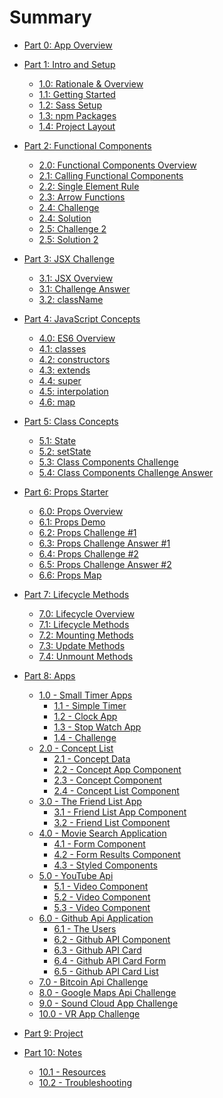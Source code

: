 # Summary
* [Part 0: App Overview](README.md)

* [Part 1: Intro and Setup]()
    * [1.0: Rationale & Overview](site/1.0-ReactRationale.md)
    * [1.1: Getting Started](site/1.1-GettingStarted.md)
    * [1.2: Sass Setup](site/1.2-Sass-Setup.md)
    * [1.3: npm Packages](site/1.3-npm-packages.md)
    * [1.4: Project Layout](site/1.4-Project-Layout.md)

* [Part 2: Functional Components]()
    * [2.0: Functional Components Overview](concepts/2-Functional-Components/2.0-Functional-Components.md)
    * [2.1: Calling Functional Components](concepts/2-Functional-Components/2.1-Functional-Component-Calling.md)
    * [2.2: Single Element Rule](concepts/2-Functional-Components/2.2-Functional-Component-Single-Element-Rule.md)
    * [2.3: Arrow Functions](concepts/2-Functional-Components/2.3-Functional-Component-Arrow-Functions.md)
    * [2.4: Challenge](concepts/2-Functional-Components/2.4-Functional-Component-Challenge.md)
    * [2.4: Solution](concepts/2-Functional-Components/2.4-Functional-Component-ChallengeAnswer.md)
    * [2.5: Challenge 2](concepts/2-Functional-Components/2.5-Functional-Component-Challenge2.md)
    * [2.5: Solution 2](concepts/2-Functional-Components/2.5-Functional-Component-Challenge2Answer.md)

* [Part 3: JSX Challenge]()
    * [3.1: JSX Overview](concepts/3-JSX/3.0-JSX-Challenge.md)
    * [3.1: Challenge Answer](concepts/3-JSX/3.1-JSX-Challenge-Answer.md)
    * [3.2: className](concepts/3-JSX/3.2-JSX-className.md)

* [Part 4: JavaScript Concepts]()
    * [4.0: ES6 Overview](concepts/4-JavaScript-Concepts/4.0-Class-Components.md)
    * [4.1: classes](concepts/4-JavaScript-Concepts/4.1-ES6-Classes.md)
    * [4.2: constructors](concepts/4-JavaScript-Concepts/4.2-constructors.md)
    * [4.3: extends](concepts/4-JavaScript-Concepts/4.3-extends.md)
    * [4.4: super](concepts/4-JavaScript-Concepts/4.4-super.md)
    * [4.5: interpolation](concepts/4-JavaScript-Concepts/4.5-interpolation.md)
    * [4.6: map](concepts/4-JavaScript-Concepts/4.6-map.md)

* [Part 5: Class Concepts]()
    * [5.1: State](concepts/4-ClassComponents/1.1-ClassComponent_State_Simple.md)
    * [5.2: setState](concepts/4-ClassComponents/1.2-ClassComponent_setState_Counter.md)
    * [5.3: Class Components Challenge](concepts/4-ClassComponents/1.3-ClassComponent_State_Challenge.md)
    * [5.4: Class Components Challenge Answer](concepts/4-ClassComponents/1.3-ClassComponent_State_Challenge_Answer.md)

* [Part 6: Props Starter]()
    * [6.0: Props Overview](concepts/5-props/6.0-props_starter.md)
    * [6.1: Props Demo](concepts/5-props/6.1-props_demo.md)
    * [6.2: Props Challenge #1](concepts/5-props/6.2-props-challenge.md)
    * [6.3: Props Challenge Answer #1](concepts/5-props/6.3-props-challenge-answer.md)
    * [6.4: Props Challenge #2](concepts/5-props/6.4-props-challenge-2.md)
    * [6.5: Props Challenge Answer #2](concepts/5-props/6.5-props-challenge-answer-2.md)
    * [6.6: Props Map](concepts/5-props/6.6-props-map.md)

* [Part 7: Lifecycle Methods]()
    * [7.0: Lifecycle Overview](concepts/6-Lifecycle/6.0-lifecycle-methods-overview.md)
    * [7.1: Lifecycle Methods](concepts/6-Lifecycle/6.1-lifecycle-methods.md)
    * [7.2: Mounting Methods](concepts/6-Lifecycle/6.2-birth-methods.md)
    * [7.3: Update Methods](concepts/6-Lifecycle/6.3-update-methods.md)
    * [7.4: Unmount Methods](concepts/6-Lifecycle/6.4-unmount-methods.md)

* [Part 8: Apps](apps/00-apps-overview/0.0-apps.md)
    * [1.0 - Small Timer Apps](apps/01-timer-apps/1.0-timer-apps.md)
        * [1.1 - Simple Timer](apps/01-timer-apps/1.1-simple-timer.md)
        * [1.2 - Clock App ](apps/01-timer-apps/1.2-clock-app.md)
        * [1.3 - Stop Watch App ](apps/01-timer-apps/1.3-stop-watch-app.md)
        * [1.4 - Challenge ](apps/01-timer-apps/1.4-timer-challenge.md)
    * [2.0 - Concept List ](apps/02-concept-list/2.0-concept-list-app.md)
        * [2.1 - Concept Data](apps/02-concept-list/2.1-concepts-data.md)
        * [2.2 - Concept App Component](apps/02-concept-list/2.2-concept-list-app.md)
        * [2.3 - Concept Component](apps/02-concept-list/2.3-concept.md)
        * [2.4 - Concept List Component](apps/02-concept-list/2.4-concept-list.md)
    * [3.0 - The Friend List App ](apps/03-friend-list-app/3.0-friend-list-overview.md)
        * [3.1 - Friend List App Component](apps/03-friend-list-app/3.1-friend-list-app-component.md)
        * [3.2 - Friend List Component](apps/03-friend-list-app/3.2-friend-list.md)
    * [4.0 - Movie Search Application ](apps/04-movie-app/4.0-movie-search-app.md)
        * [4.1 - Form Component ](apps/04-movie-app/4.1-movie-form.md)
        * [4.2 - Form Results Component ](apps/04-movie-app/4.2-movie-form-results.md)
        * [4.3 - Styled Components ](apps/04-movie-app/4.3-movie-styled-components.md)
    * [5.0 - YouTube Api ](apps/05-youtube-app/5.0-youtube-api.md)
        * [5.1 - Video Component](apps/05-youtube-app/5.1-video.md)
        * [5.2 - Video Component](apps/05-youtube-app/5.2-search-bar.md)
        * [5.3 - Video Component](apps/05-youtube-app/5.3-video-detail.md)
    * [6.0 - Github Api Application](apps/06-github-app/6.0-github-api-app.md)
        * [6.1 - The Users](apps/06-github-app/6.1-github-api-users.md)
        * [6.2 - Github API Component](apps/06-github-app/6.2-github-api-githubapp.md)
        * [6.3 - Github API Card](apps/06-github-app/6.3-github-api-card.md)
        * [6.4 - Github API Card Form](apps/06-github-app/6.4-github-api-cardform.md)
        * [6.5 - Github API Card List](apps/06-github-app/6.5-github-api-cardlist.md)
    * [7.0 - Bitcoin Api Challenge ](apps/07-bitcoin-app/7.0-bitcoin-api-app.md)
    * [8.0 - Google Maps Api Challenge](apps/08-google-maps-app/8.0-google-maps-api.md)
    * [9.0 - Sound Cloud App Challenge](apps/09-music-app/9.0-music-app-challenge.md)
    * [10.0 - VR App Challenge](apps/10-vr-app/10.0-vr-app.md)

* [Part 9: Project](project/01-capstone-project.md)

* [Part 10: Notes]()
   * [10.1 - Resources](99-Resources.md)
   * [10.2 - Troubleshooting](99-ErrorHandling.md)